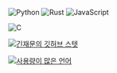 ![Python](https://Python-3776AB?style=flat-square&logo=Python&logoColor=white)
![Rust](https://img.shields.io/badge/Rust-000000?style=flat-square&logo=Rust&logoColor=black)
![JavaScript](https://img.shields.io/badge/JavaScript-F7DF1E?style=flat-square&logo=JavaScript&logoColor=black)
<!-- ![Kotlin](https://img.shields.io/badge/Kotlin-0095D5?style=flat-square&logo=Kotlin&logoColor=white) -->
![C](https://img.shields.io/badge/C-A8B9CC?style=flat-square&logo=C&logoColor=black)


[![긴재문의 깃허브 스텟](https://github-readme-stats.vercel.app/api?username=jack7313&show_icons=true&theme=github_dark&locale=kr)](https://github.com/anuraghazra/github-readme-stats)

[![사용량이 많은 언어](https://github-readme-stats.vercel.app/api/top-langs/?username=jack7313&theme=github_dark&locale=kr&layout=compact)](https://github.com/anuraghazra/github-readme-stats)

